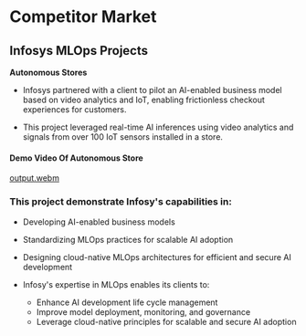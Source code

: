 # Competitor Market

## Infosys MLOps Projects

**Autonomous Stores**

+ Infosys partnered with a client to pilot an AI-enabled business model based on video analytics and IoT, enabling frictionless checkout experiences for customers. 

+ This project leveraged real-time AI inferences using video analytics and signals from over 100 IoT sensors installed in a store.

#### Demo Video Of Autonomous Store

<!-- <video  controls>
  <source src="./examples/Autonomous_Store.mp4" type="video/mp4">
</video> -->


[output.webm](./examples/Autonomous_Store.mp4)

### This project demonstrate Infosy's capabilities in:

+ Developing AI-enabled business models
+ Standardizing MLOps practices for scalable AI adoption
+ Designing cloud-native MLOps architectures for efficient and secure AI development

+ Infosy's expertise in MLOps enables its clients to:

   + Enhance AI development life cycle management
   + Improve model deployment, monitoring, and governance
   + Leverage cloud-native principles for scalable and secure AI adoption